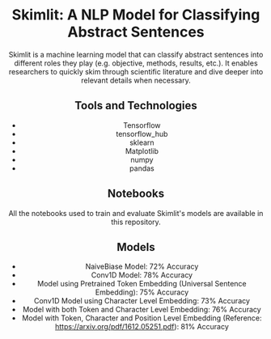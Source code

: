 <h1 align="center">Skimlit: A NLP Model for Classifying Abstract Sentences</h1>

<p align="center">
  Skimlit is a machine learning model that can classify abstract sentences into different roles they play (e.g. objective, methods, results, etc.). It enables researchers to quickly skim through scientific literature and dive deeper into relevant details when necessary.
</p>

<h2 align="center">Tools and Technologies</h2>

<ul align="center">
  <li>Tensorflow</li>
  <li>tensorflow_hub</li>
  <li>sklearn</li>
  <li>Matplotlib</li>
  <li>numpy</li>
  <li>pandas</li>
</ul>

<h2 align="center">Notebooks</h2>

<p align="center">
  All the notebooks used to train and evaluate Skimlit's models are available in this repository.
</p>

<h2 align="center">Models</h2>

<ul align="center">
  <li>NaiveBiase Model: 72% Accuracy</li>
  <li>Conv1D Model: 78% Accuracy</li>
  <li>Model using Pretrained Token Embedding (Universal Sentence Embedding): 75% Accuracy</li>
  <li>Conv1D Model using Character Level Embedding: 73% Accuracy</li>
  <li>Model with both Token and Character Level Embedding: 76% Accuracy</li>
  <li>Model with Token, Character and Position Level Embedding (Reference: <a href="https://arxiv.org/pdf/1612.05251.pdf">https://arxiv.org/pdf/1612.05251.pdf</a>): 81% Accuracy</li>
</ul>
